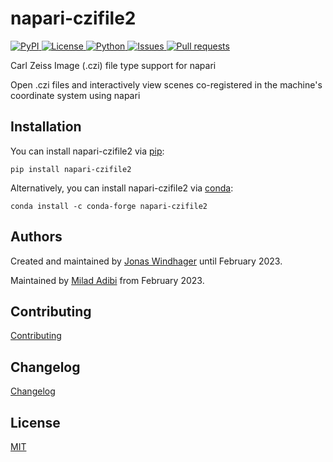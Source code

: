 # napari-czifile2

<a href="https://pypi.org/project/napari-czifile2/">
    <img src="https://img.shields.io/pypi/v/napari-czifile2" alt="PyPI" />
</a>
<a href="https://github.com/BodenmillerGroup/napari-czifile2/blob/main/LICENSE.md">
    <img src="https://img.shields.io/pypi/l/napari-czifile2" alt="License" />
</a>
<a href="https://www.python.org/">
    <img src="https://img.shields.io/pypi/pyversions/napari-czifile2" alt="Python" />
</a>
<a href="https://github.com/BodenmillerGroup/napari-czifile2/issues">
    <img src="https://img.shields.io/github/issues/BodenmillerGroup/napari-czifile2" alt="Issues" />
</a>
<a href="https://github.com/BodenmillerGroup/napari-czifile2/pulls">
    <img src="https://img.shields.io/github/issues-pr/BodenmillerGroup/napari-czifile2" alt="Pull requests" />
</a>

Carl Zeiss Image (.czi) file type support for napari

Open .czi files and interactively view scenes co-registered in the machine's coordinate system using napari

## Installation

You can install napari-czifile2 via [pip](https://pypi.org/project/pip/):

    pip install napari-czifile2

Alternatively, you can install napari-czifile2 via [conda](https://conda.io/):

    conda install -c conda-forge napari-czifile2

## Authors

Created and maintained by [Jonas Windhager](mailto:jonas@windhager.io) until February 2023.

Maintained by [Milad Adibi](mailto:milad.adibi@uzh.ch) from February 2023.

## Contributing

[Contributing](https://github.com/BodenmillerGroup/napari-czifile2/blob/main/CONTRIBUTING.md)

## Changelog

[Changelog](https://github.com/BodenmillerGroup/napari-czifile2/blob/main/CHANGELOG.md)

## License

[MIT](https://github.com/BodenmillerGroup/napari-czifile2/blob/main/LICENSE.md)
